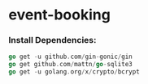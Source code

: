 # event-booking

### Install Dependencies:
```go
go get -u github.com/gin-gonic/gin
go get github.com/mattn/go-sqlite3
go get -u golang.org/x/crypto/bcrypt
```